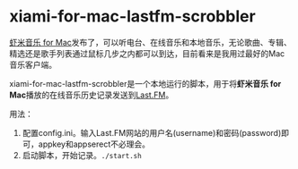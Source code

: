 xiami-for-mac-lastfm-scrobbler
==============================

[虾米音乐 for Mac](http://www.xiami.com/apps/mac)发布了，可以听电台、在线音乐和本地音乐，无论歌曲、专辑、精选还是歌手列表通过鼠标几步之内都可以到达，目前看来是我用过最好的Mac音乐客户端。

xiami-for-mac-lastfm-scrobbler是一个本地运行的脚本，用于将**虾米音乐 for Mac**播放的在线音乐历史记录发送到[Last.FM](http://cn.last.fm)。

用法：

1. 配置config.ini。输入Last.FM网站的用户名(username)和密码(password)即可，appkey和appserect不必理会。
2. 启动脚本，开始记录。```./start.sh```

